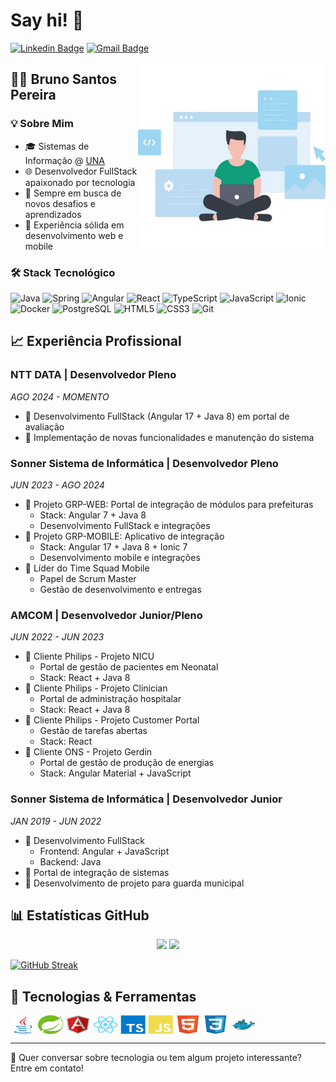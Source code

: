 # Say hi! 👋

[![Linkedin Badge](https://img.shields.io/badge/-LinkedIn-6633cc?style=flat-square&logo=Linkedin&logoColor=white&link=https://www.linkedin.com/in/bruno-pereira-4450a4160/)](https://www.linkedin.com/in/bruno-pereira-4450a4160/)
[![Gmail Badge](https://img.shields.io/badge/-bruno.pereira.desenv@gmail.com-6633cc?style=flat-square&logo=Gmail&logoColor=white&link=mailto:bruno.pereira.desenv@gmail.com)](mailto:bruno.pereira.desenv@gmail.com)

<img align="right" alt="Image Desenv" src="./img.png"  width="300px"/>

## 👨‍💻 Bruno Santos Pereira

### 💡 Sobre Mim
- 🎓 Sistemas de Informação @ [UNA](https://www.una.br/)
- 🌐 Desenvolvedor FullStack apaixonado por tecnologia
- 🚀 Sempre em busca de novos desafios e aprendizados
- 💼 Experiência sólida em desenvolvimento web e mobile

### 🛠️ Stack Tecnológico
![Java](https://img.shields.io/badge/Java-ED8B00?style=flat-square&logo=openjdk&logoColor=white)
![Spring](https://img.shields.io/badge/Spring-6DB33F?style=flat-square&logo=spring&logoColor=white)
![Angular](https://img.shields.io/badge/Angular-DD0031?style=flat-square&logo=angular&logoColor=white)
![React](https://img.shields.io/badge/React-20232A?style=flat-square&logo=react&logoColor=61DAFB)
![TypeScript](https://img.shields.io/badge/TypeScript-007ACC?style=flat-square&logo=typescript&logoColor=white)
![JavaScript](https://img.shields.io/badge/JavaScript-F7DF1E?style=flat-square&logo=javascript&logoColor=black)
![Ionic](https://img.shields.io/badge/Ionic-3880FF?style=flat-square&logo=ionic&logoColor=white)
![Docker](https://img.shields.io/badge/Docker-2496ED?style=flat-square&logo=docker&logoColor=white)
![PostgreSQL](https://img.shields.io/badge/PostgreSQL-316192?style=flat-square&logo=postgresql&logoColor=white)
![HTML5](https://img.shields.io/badge/HTML5-E34F26?style=flat-square&logo=html5&logoColor=white)
![CSS3](https://img.shields.io/badge/CSS3-1572B6?style=flat-square&logo=css3&logoColor=white)
![Git](https://img.shields.io/badge/Git-E34F26?style=flat-square&logo=git&logoColor=white)

## 📈 Experiência Profissional

### NTT DATA | Desenvolvedor Pleno
*AGO 2024 - MOMENTO*
- 🔹 Desenvolvimento FullStack (Angular 17 + Java 8) em portal de avaliação
- 🔹 Implementação de novas funcionalidades e manutenção do sistema

### Sonner Sistema de Informática | Desenvolvedor Pleno
*JUN 2023 - AGO 2024*
- 🔹 Projeto GRP-WEB: Portal de integração de módulos para prefeituras
  - Stack: Angular 7 + Java 8
  - Desenvolvimento FullStack e integrações
- 🔹 Projeto GRP-MOBILE: Aplicativo de integração
  - Stack: Angular 17 + Java 8 + Ionic 7
  - Desenvolvimento mobile e integrações
- 🔹 Líder do Time Squad Mobile
  - Papel de Scrum Master
  - Gestão de desenvolvimento e entregas

### AMCOM | Desenvolvedor Junior/Pleno
*JUN 2022 - JUN 2023*
- 🔹 Cliente Philips - Projeto NICU
  - Portal de gestão de pacientes em Neonatal
  - Stack: React + Java 8
- 🔹 Cliente Philips - Projeto Clinician
  - Portal de administração hospitalar
  - Stack: React + Java 8
- 🔹 Cliente Philips - Projeto Customer Portal
  - Gestão de tarefas abertas
  - Stack: React
- 🔹 Cliente ONS - Projeto Gerdin
  - Portal de gestão de produção de energias
  - Stack: Angular Material + JavaScript

### Sonner Sistema de Informática | Desenvolvedor Junior
*JAN 2019 - JUN 2022*
- 🔹 Desenvolvimento FullStack
  - Frontend: Angular + JavaScript
  - Backend: Java
- 🔹 Portal de integração de sistemas
- 🔹 Desenvolvimento de projeto para guarda municipal

## 📊 Estatísticas GitHub

<div align="center">
  <img height="180em" src="https://github-readme-stats.vercel.app/api/top-langs/?username=bsp982&layout=compact&theme=dracula"/>
  <img height="180em" src="https://github-readme-stats.vercel.app/api?username=bsp982&show_icons=true&theme=dracula"/>
</div>

[![GitHub Streak](https://github-readme-streak-stats.herokuapp.com/?user=bsp982&theme=dracula)](https://git.io/streak-stats)

## 🔧 Tecnologias & Ferramentas
<div style="display: inline_block">
  <img align="center" alt="Java" height="30" width="40" src="https://raw.githubusercontent.com/devicons/devicon/master/icons/java/java-original.svg">
  <img align="center" alt="Spring" height="30" width="40" src="https://raw.githubusercontent.com/devicons/devicon/master/icons/spring/spring-original.svg">
  <img align="center" alt="Angular" height="30" width="40" src="https://raw.githubusercontent.com/devicons/devicon/master/icons/angularjs/angularjs-original.svg">
  <img align="center" alt="React" height="30" width="40" src="https://raw.githubusercontent.com/devicons/devicon/master/icons/react/react-original.svg">
  <img align="center" alt="Ts" height="30" width="40" src="https://raw.githubusercontent.com/devicons/devicon/master/icons/typescript/typescript-plain.svg">
  <img align="center" alt="Js" height="30" width="40" src="https://raw.githubusercontent.com/devicons/devicon/master/icons/javascript/javascript-plain.svg">
  <img align="center" alt="HTML" height="30" width="40" src="https://raw.githubusercontent.com/devicons/devicon/master/icons/html5/html5-original.svg">
  <img align="center" alt="CSS" height="30" width="40" src="https://raw.githubusercontent.com/devicons/devicon/master/icons/css3/css3-original.svg">
  <img align="center" alt="Docker" height="30" width="40" src="https://raw.githubusercontent.com/devicons/devicon/master/icons/docker/docker-original.svg">
</div>

---
💬 Quer conversar sobre tecnologia ou tem algum projeto interessante? Entre em contato!


